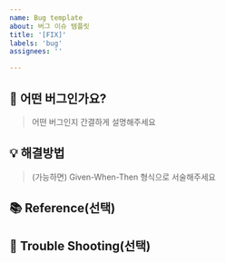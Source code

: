 ```yaml
---
name: Bug template
about: 버그 이슈 템플릿
title: '[FIX]'
labels: 'bug'
assignees: ''

---
```


## 🐛 어떤 버그인가요?

> 어떤 버그인지 간결하게 설명해주세요

## 💡 해결방법

> (가능하면) Given-When-Then 형식으로 서술해주세요

## 📚 Reference(선택)


## 🚨 Trouble Shooting(선택)